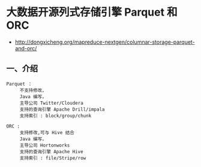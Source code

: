 # 大数据开源列式存储引擎 Parquet 和 ORC

- http://dongxicheng.org/mapreduce-nextgen/columnar-storage-parquet-and-orc/


## 一、介绍

```
Parquet ：
     不支持修改，
     Java 编写，
     主导公司 Twitter/Cloudera
     支持的查询引擎 Apache Drill/impala
     支持索引 : block/group/chunk

ORC :
     支持修改,可与 Hive 结合
     Java 编写，
     主导公司 Hortonworks
     支持的查询引擎 Apache Hive
     支持索引 : file/Stripe/row

```
